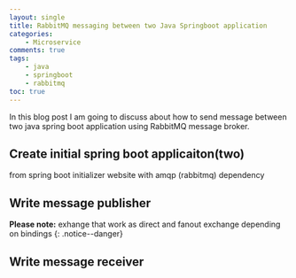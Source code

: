 ```yaml
---
layout: single
title: RabbitMQ messaging between two Java Springboot application
categories:
    - Microservice
comments: true
tags:
    - java
    - springboot
    - rabbitmq
toc: true
---
```


In this blog post I am going to discuss about how to send message between two java spring boot application using RabbitMQ message broker. 

## Create initial spring boot applicaiton(two)
from  spring boot initializer website with amqp (rabbitmq) dependency

## Write message publisher

**Please note:** exhange that work as direct and fanout exchange depending on bindings
{: .notice--danger}

## Write message receiver



